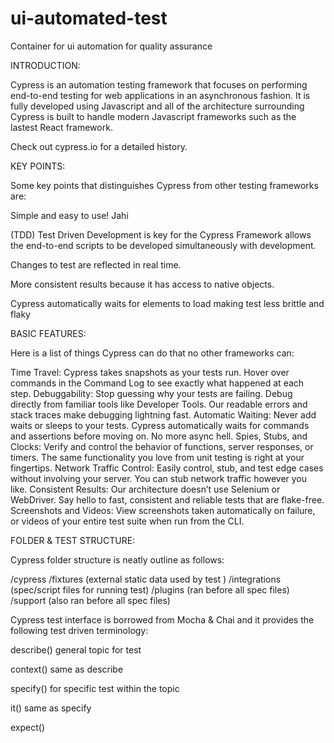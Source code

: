 # ui-automated-test
Container for ui automation for quality assurance 


INTRODUCTION: 

Cypress is an automation testing framework that focuses on performing end-to-end testing for web applications in an asynchronous fashion. It is fully developed using Javascript and all of the architecture surrounding Cypress is built to handle modern Javascript frameworks such as the lastest React framework. 

Check out cypress.io for a detailed history. 


KEY POINTS: 

Some key points that distinguishes Cypress from other testing frameworks are: 

Simple and easy to use! Jahi 

(TDD) Test Driven Development is key for the Cypress Framework allows the end-to-end scripts to be developed simultaneously with development. 

Changes to test are reflected in real time. 

More consistent results because it has access to native objects. 

Cypress automatically waits for elements to load making test less brittle and flaky


BASIC FEATURES: 

Here is a list of things Cypress can do that no other frameworks can: 

Time Travel: Cypress takes snapshots as your tests run. Hover over commands in the Command Log to see exactly what happened at each step.
Debuggability: Stop guessing why your tests are failing. Debug directly from familiar tools like Developer Tools. Our readable errors and stack traces make debugging lightning fast.
Automatic Waiting: Never add waits or sleeps to your tests. Cypress automatically waits for commands and assertions before moving on. No more async hell.
Spies, Stubs, and Clocks: Verify and control the behavior of functions, server responses, or timers. The same functionality you love from unit testing is right at your fingertips.
Network Traffic Control: Easily control, stub, and test edge cases without involving your server. You can stub network traffic however you like.
Consistent Results: Our architecture doesn’t use Selenium or WebDriver. Say hello to fast, consistent and reliable tests that are flake-free.
Screenshots and Videos: View screenshots taken automatically on failure, or videos of your entire test suite when run from the CLI.

FOLDER & TEST STRUCTURE: 

Cypress folder structure is neatly outline as follows: 

/cypress
	/fixtures (external static data used by test )
	/integrations (spec/script files for running test)
	/plugins (ran before all spec files)
	/support (also ran before all spec files)

Cypress test interface is borrowed from Mocha & Chai and it provides the following test driven terminology: 

describe()
general topic for test

context()
same as describe

specify()
for specific test within the topic

it()
same as specify

expect()






